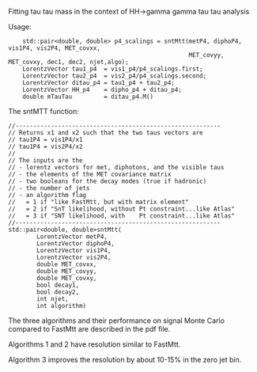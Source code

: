 
Fitting tau tau mass in the context of HH->gamma gamma tau tau analysis

Usage:
```
    std::pair<double, double> p4_scalings = sntMtt(metP4, diphoP4, vis1P4, vis2P4, MET_covxx,
                                                   MET_covyy, MET_covxy, dec1, dec2, njet,algo);
    LorentzVector tau1_p4  = vis1_p4/p4_scalings.first;
    LorentzVector tau2_p4  = vis2_p4/p4_scalings.second;
    LorentzVector ditau_p4 = tau1_p4 + tau2_p4;
    LorentzVector HH_p4    = dipho_p4 + ditau_p4;
    double mTauTau         = ditau_p4.M()
```
The sntMTT function:
```
//----------------------------------------------------------
// Returns x1 and x2 such that the two taus vectors are
// tau1P4 = vis1P4/x1
// tau1P4 = vis2P4/x2
//
// The inputs are the
// - lorentz vectors for met, diphotons, and the visible taus
// - the elements of the MET covariance matrix
// - two booleans for the decay modes (true if hadronic)
// - the number of jets
// - an algorithm flag
//   = 1 if "like FastMtt, but with matrix element"
//   = 2 if "SnT likelihood, without Pt constraint...like Atlas"
//   = 3 if "SNT likelihood, with    Pt constraint...like Atlas"
//----------------------------------------------------------
std::pair<double, double>sntMtt(
        LorentzVector metP4,
        LorentzVector diphoP4,
        LorentzVector vis1P4,
        LorentzVector vis2P4,
        double MET_covxx,
        double MET_covyy,
        double MET_covxy,
        bool decay1,
        bool decay2,
        int njet,
        int algorithm)
```
The three algorithms and their performance on signal Monte Carlo compared to FastMtt are described in the pdf file. 

Algorithms 1 and 2 have resolution similar to FastMtt.

Algorithm 3 improves the resolution by about 10-15% in the zero jet bin.


